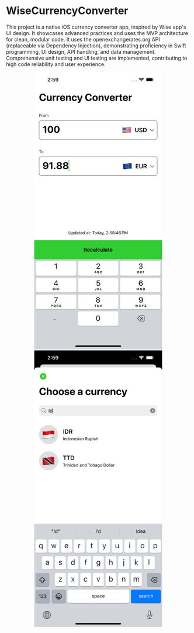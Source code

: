 # WiseCurrencyConverter
This project is a native iOS currency converter app, inspired by Wise app's UI design. It showcases advanced practices and uses the MVP architecture for clean, modular code. It uses the openexchangerates.org API (replaceable via Dependency Injection), demonstrating proficiency in Swift programming, UI design, API handling, and data management. Comprehensive unit testing and UI testing are implemented, contributing to high code reliability and user experience.
<p align="center">
  <img src="Screenshots/1.png" width="350" title="screenshot 1">
  <img src="Screenshots/2.png" width="350" title="screenshot 2">
</p>
